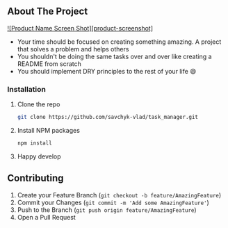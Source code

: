 <!-- ABOUT THE PROJECT -->
## About The Project

[![Product Name Screen Shot][product-screenshot]](https://example.com)

* Your time should be focused on creating something amazing. A project that solves a problem and helps others
* You shouldn't be doing the same tasks over and over like creating a README from scratch
* You should implement DRY principles to the rest of your life :smile:

### Installation

1. Clone the repo
   ```sh
   git clone https://github.com/savchyk-vlad/task_manager.git
   ```
2. Install NPM packages
   ```sh
   npm install
   ```
3. Happy develop



<!-- CONTRIBUTING -->
## Contributing

1. Create your Feature Branch (`git checkout -b feature/AmazingFeature`)
2. Commit your Changes (`git commit -m 'Add some AmazingFeature'`)
3. Push to the Branch (`git push origin feature/AmazingFeature`)
4. Open a Pull Request



